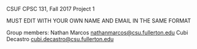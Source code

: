 CSUF CPSC 131, Fall 2017
Project 1

MUST EDIT WITH YOUR OWN NAME AND EMAIL IN THE SAME FORMAT

Group members:
Nathan Marcos nathanmarcos@csu.fullerton.edu
Cubi Decastro cubi.decastro@csu.fullerton.edu
